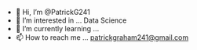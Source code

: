 - 👋 Hi, I’m @PatrickG241
- 👀 I’m interested in ... Data Science
- 🌱 I’m currently learning ... 
- 📫 How to reach me ... patrickgraham241@gmail.com

<!---
PatrickG241/PatrickG241 is a ✨ special ✨ repository because its `README.md` (this file) appears on your GitHub profile.
You can click the Preview link to take a look at your changes.
--->
